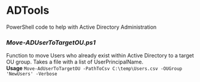 # ADTools
PowerShell code to help with Active Directory Administration

### *Move-ADUserToTargetOU.ps1* 
Function to move Users who already exist within Active Directory to a target OU group. 
Takes a file with a list of UserPrincipalName.  
**Usage** ```Move-AdUserToTargetOU -PathToCsv C:\temp\Users.csv -OUGroup 'NewUsers' -Verbose```
